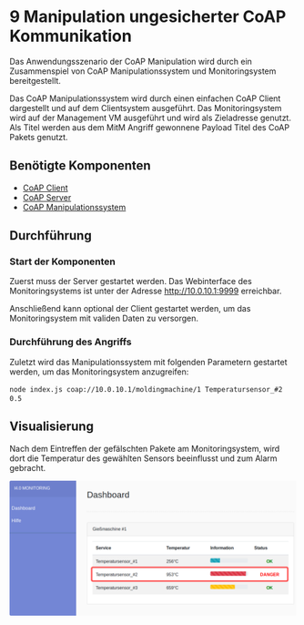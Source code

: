 # 9 Manipulation ungesicherter CoAP Kommunikation
Das Anwendungsszenario der CoAP Manipulation wird durch ein Zusammenspiel von CoAP Manipulationssystem und Monitoringsystem bereitgestellt.

Das CoAP Manipulationssystem wird durch einen einfachen CoAP Client dargestellt und auf dem Clientsystem ausgeführt. Das Monitoringsystem wird auf der Management VM ausgeführt und wird als Zieladresse genutzt. Als Titel werden aus dem MitM Angriff gewonnene Payload Titel des CoAP Pakets genutzt.

## Benötigte Komponenten
* [CoAP Client](https://github.com/fjnalta/thesis/blob/master/src/CoAP_Client/README.md)
* [CoAP Server](https://github.com/fjnalta/thesis/blob/master/src/CoAP_Server/README.md)
* [CoAP Manipulationssystem](https://github.com/fjnalta/thesis/blob/master/src/CoAP_Manipulation/README.md)


## Durchführung

### Start der Komponenten
Zuerst muss der Server gestartet werden. Das Webinterface des Monitoringsystems ist unter der Adresse  http://10.0.10.1:9999 erreichbar.

Anschließend kann optional der Client gestartet werden, um das Monitoringsystem mit validen Daten zu versorgen.

### Durchführung des Angriffs
Zuletzt wird das Manipulationssystem mit folgenden Parametern gestartet werden, um das Monitoringsystem anzugreifen:
```
node index.js coap://10.0.10.1/moldingmachine/1 Temperatursensor_#2 0.5
```

## Visualisierung
Nach dem Eintreffen der gefälschten Pakete am Monitoringsystem, wird dort die Temperatur des gewählten Sensors beeinflusst und zum Alarm gebracht.

![CoAP Monitoringsystem](https://github.com/fjnalta/thesis/blob/master/tex/bilder/coap-monitoring.png)